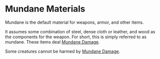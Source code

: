 # Mundane Materials

Mundane is the default material for weapons, armor, and other items.

It assumes some combination of steel, dense cloth or leather, and wood as the components for the weapon. For short, this is simply referred to as mundane. These items deal [Mundane Damage](../../Game%20Procedures/Combat/Damage%20Types/Mundane%20Damage.md).

Some creatures cannot be harmed by [Mundane Damage](../../Game%20Procedures/Combat/Damage%20Types/Mundane%20Damage.md).
